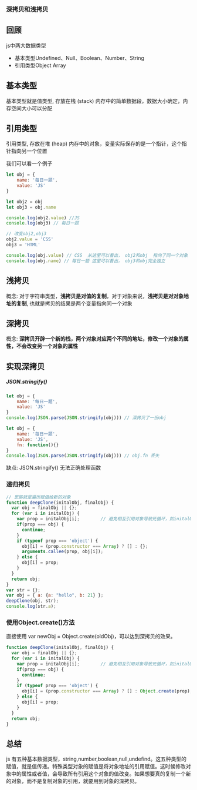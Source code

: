 ### 深拷贝和浅拷贝

## 回顾

js中两大数据类型

- 基本类型Undefined、Null、Boolean、Number、String
- 引用类型Object Array

## 基本类型

基本类型就是值类型, 存放在栈 (stack) 内存中的简单数据段，数据大小确定，内存空间大小可以分配

## 引用类型

引用类型, 存放在堆 (heap) 内存中的对象，变量实际保存的是一个指针，这个指针指向另一个位置

我们可以看一个例子

```javascript
let obj = {
    name: '每日一题',
    value: 'JS'
}

let obj2 = obj
let obj3 = obj.name

console.log(obj2.value) //JS
console.log(obj3) // 每日一题

// 改变obj2,obj3
obj2.value = 'CSS'
obj3 = 'HTML'

console.log(obj.value) // CSS  从这里可以看出， obj2和obj  指向了同一个对象
console.log(obj.name) // 每日一题 这里可以看出， obj3和obj完全独立
```

## 浅拷贝

概念: 对于字符串类型，**浅拷贝是对值的复制**，对于对象来说，**浅拷贝是对对象地址的复制**, 也就是拷贝的结果是两个变量指向同一个对象

## 深拷贝

概念: **深拷贝开辟一个新的栈，两个对象对应两个不同的地址，修改一个对象的属性，不会改变另一个对象的属性**

## 实现深拷贝

##### JSON.stringify()

```javascript
let obj = {
    name: '每日一题',
    value: 'JS'
}
console.log(JSON.parse(JSON.stringify(obj))) // 深拷贝了一份obj

let obj = {
    name: '每日一题',
    value: 'JS',
    fn: function(){}
}
console.log(JSON.parse(JSON.stringify(obj))) // obj.fn 丢失
```

缺点: JSON.stringify() 无法正确处理函数

### 递归拷贝

```javascript
// 思路就是遍历赋值给新的对象
function deepClone(initalObj, finalObj) {    
  var obj = finalObj || {};    
  for (var i in initalObj) {        
    var prop = initalObj[i];        // 避免相互引用对象导致死循环，如initalObj.a = initalObj的情况
    if(prop === obj) {            
      continue;
    }        
    if (typeof prop === 'object') {
      obj[i] = (prop.constructor === Array) ? [] : {};            
      arguments.callee(prop, obj[i]);
    } else {
      obj[i] = prop;
    }
  }    
  return obj;
}
var str = {};
var obj = { a: {a: "hello", b: 21} };
deepClone(obj, str);
console.log(str.a);
```

### 使用Object.create()方法

直接使用 var newObj = Object.create(oldObj)，可以达到深拷贝的效果。

```javascript
function deepClone(initalObj, finalObj) {    
  var obj = finalObj || {};    
  for (var i in initalObj) {        
    var prop = initalObj[i];        // 避免相互引用对象导致死循环，如initalObj.a = initalObj的情况
    if(prop === obj) {            
      continue;
    }        
    if (typeof prop === 'object') {
      obj[i] = (prop.constructor === Array) ? [] : Object.create(prop);
    } else {
      obj[i] = prop;
    }
  }    
  return obj;
}
```

## 总结

js 有五种基本数据类型，string,number,boolean,null,undefind。这五种类型的赋值，就是值传递。特殊类型对象的赋值是将对象地址的引用赋值。这时候修改对象中的属性或者值，会导致所有引用这个对象的值改变。如果想要真的复制一个新的对象，而不是复制对象的引用，就要用到对象的深拷贝。